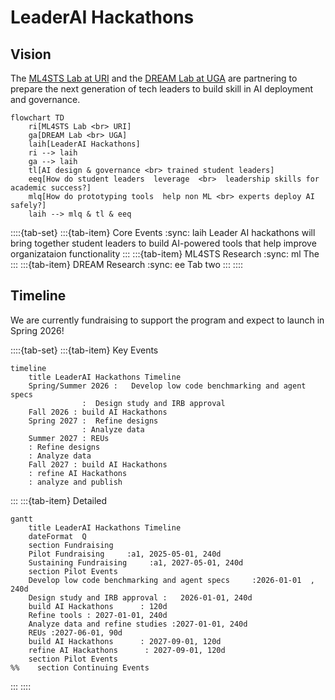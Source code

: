 # LeaderAI Hackathons
<!-- 
:::{warning}

Events Coming Soon!
::: -->


## Vision


The [ML4STS Lab at URI](https://ml4sts.com/) and the [DREAM Lab at UGA](https://dream.racheidalewis.com/) are partnering to prepare the next generation of tech leaders to build skill in AI deployment and governance. 

```mermaid
flowchart TD
    ri[ML4STS Lab <br> URI]
    ga[DREAM Lab <br> UGA]
    laih[LeaderAI Hackathons]
    ri --> laih
    ga --> laih
    tl[AI design & governance <br> trained student leaders]
    eeq[How do student leaders  leverage  <br>  leadership skills for academic success?]
    mlq[How do prototyping tools  help non ML <br> experts deploy AI safely?]
    laih --> mlq & tl & eeq
```

::::{tab-set}
:::{tab-item} Core Events
:sync: laih
Leader AI hackathons will bring together student leaders to build AI-powered tools that help
improve organizataion functionality
:::
:::{tab-item} ML4STS Research
:sync: ml
The 
:::
:::{tab-item} DREAM Research
:sync: ee
Tab two
:::
::::


## Timeline

We are currently fundraising to support the program and expect to launch in Spring 2026! 

::::{tab-set}
:::{tab-item} Key Events


```mermaid
timeline
    title LeaderAI Hackathons Timeline
    Spring/Summer 2026 :   Develop low code benchmarking and agent specs  
                :  Design study and IRB approval 
    Fall 2026 : build AI Hackathons     
    Spring 2027 :  Refine designs
                : Analyze data 
    Summer 2027 : REUs 
    : Refine designs
    : Analyze data 
    Fall 2027 : build AI Hackathons    
    : refine AI Hackathons   
    : analyze and publish
```

:::
:::{tab-item} Detailed 



```mermaid
gantt
    title LeaderAI Hackathons Timeline
    dateFormat  Q
    section Fundraising
    Pilot Fundraising     :a1, 2025-05-01, 240d
    Sustaining Fundraising     :a1, 2027-05-01, 240d
    section Pilot Events
    Develop low code benchmarking and agent specs     :2026-01-01  , 240d
    Design study and IRB approval :   2026-01-01, 240d
    build AI Hackathons      : 120d
    Refine tools : 2027-01-01, 240d
    Analyze data and refine studies :2027-01-01, 240d
    REUs :2027-06-01, 90d
    build AI Hackathons      : 2027-09-01, 120d
    refine AI Hackathons      : 2027-09-01, 120d
    section Pilot Events
%%    section Continuing Events

```

:::
::::